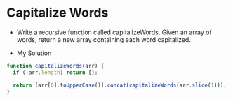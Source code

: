# Capitalize Words

- Write a recursive function called capitalizeWords. Given an array of words, return a new array containing each word capitalized.

- My Solution

```javascript
function capitalizeWords(arr) {
  if (!arr.length) return [];

  return [arr[0].toUpperCase()].concat(capitalizeWords(arr.slice(1)));
}
```